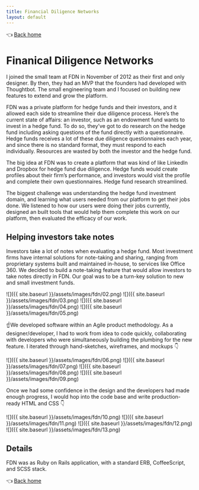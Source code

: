```yaml
---
title: Financial Diligence Networks
layout: default
---
```


👈 [Back home](/)

# Finanical Diligence Networks

I joined the small team at FDN in November of 2012 as their first and only designer. By then, they had an MVP that the founders had developed with Thoughtbot. The small engineering team and I focused on building new features to extend and grow the platform.

FDN was a private platform for hedge funds and their investors, and it allowed each side to streamline their due diligence process. Here’s the current state of affairs: an investor, such as an endowment fund wants to invest in a hedge fund. To do so, they’ve got to do research on the hedge fund including asking questions of the fund directly with a questionnaire. Hedge funds receives a lot of these due diligence questionnaires each year, and since there is no standard format, they must respond to each individually. Resources are wasted by both the investor and the hedge fund.

The big idea at FDN was to create a platform that was kind of like LinkedIn and Dropbox for hedge fund due diligence. Hedge funds would create profiles about their firm’s performance, and investors would visit the profile and complete their own questionnaires. Hedge fund research streamlined.

The biggest challenge was understanding the hedge fund investment domain, and learning what users needed from our platform to get their jobs done. We listened to how our users were doing their jobs currently, designed an built tools that would help them complete this work on our platform, then evaluated the efficacy of our work.

## Helping investors take notes

Investors take a lot of notes when evaluating a hedge fund. Most investment firms have internal solutions for note-taking and sharing, ranging from proprietary systems built and maintained in-house, to services like Office 360. We decided to build a note-taking feature that would allow investors to take notes directly in FDN. Our goal was to be a turn-key solution to new and small investment funds.

![]({{ site.baseurl }}/assets/images/fdn/02.png)
![]({{ site.baseurl }}/assets/images/fdn/03.png)
![]({{ site.baseurl }}/assets/images/fdn/04.png)
![]({{ site.baseurl }}/assets/images/fdn/05.png)

☝️We developed software within an Agile product methodology. As a designer/developer, I had to work from idea to code quickly, collaborating with developers who were simultaneously building the plumbing for the new feature. I iterated through hand-sketches, wireframes, and mockups 👇

![]({{ site.baseurl }}/assets/images/fdn/06.png)
![]({{ site.baseurl }}/assets/images/fdn/07.png)
![]({{ site.baseurl }}/assets/images/fdn/08.png)
![]({{ site.baseurl }}/assets/images/fdn/09.png)

Once we had some confidence in the design and the developers had made enough progress, I would hop into the code base and write production-ready HTML and CSS 👇

![]({{ site.baseurl }}/assets/images/fdn/10.png)
![]({{ site.baseurl }}/assets/images/fdn/11.png)
![]({{ site.baseurl }}/assets/images/fdn/12.png)
![]({{ site.baseurl }}/assets/images/fdn/13.png)

## Details
FDN was as Ruby on Rails application, with a standard ERB, CoffeeScript, and SCSS stack.

👈 [Back home](/)
